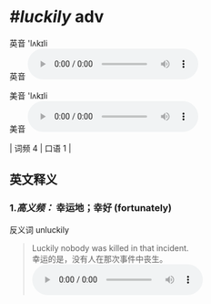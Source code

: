 # ***\#luckily*** adv
英音 'lʌkɪli  
英音
<audio src="./media/luckily-B.aac" controls="controls"></audio>

美音 'lʌkɪli  
美音
<audio src="./media/luckily.aac" controls="controls"></audio>



| 词频 4 | 口语 1 |  

英文释义
---
### 1.*高义频：* **幸运地；幸好 (fortunately)**  
反义词 unluckily 

 > Luckily nobody was killed in that incident.   
 > 幸运的是，没有人在那次事件中丧生。    
<audio src="./media/Luckily-1-1-.aac" controls="controls"></audio>


